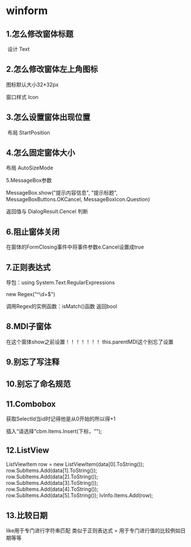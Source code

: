 # winform

## 1.怎么修改窗体标题

​	设计     Text

## 2.怎么修改窗体左上角图标

图标默认大小32*32px

窗口样式    Icon

## 3.怎么设置窗体出现位置

​	布局     StartPosition



## 4.怎么固定窗体大小

   布局   AutoSizeMode

5.MessageBox参数

MessageBox.show("提示内容信息", "提示标题", MessageBoxButtons.OKCancel, MessageBoxIcon.Question)

返回值与 DialogResult.Cencel 判断

## 6.阻止窗体关闭

在窗体的FormClosing事件中将事件参数e.Cancel设置成true

## 7.正则表达式

导包：using System.Text.RegularExpressions

new Regex("^\\d+$")

调用Regex的实例函数：isMatch()函数      返回bool

## 8.MDI子窗体

在这个窗体show之前设置！！！！！！！
this.parentMDI这个别忘了设置

## 9.别忘了写注释

## 10.别忘了命名规范

## 11.Combobox

获取SelectId当id时记得他是从0开始的所以得+1

插入“请选择”cbm.Items.Insert(下标，"");

## 12.ListView

ListViewItem row = new ListViewItem(data[0].ToString());
                row.SubItems.Add(data[1].ToString());
                row.SubItems.Add(data[2].ToString());
                row.SubItems.Add(data[3].ToString());
                row.SubItems.Add(data[4].ToString());
                row.SubItems.Add(data[5].ToString());
                lvInfo.Items.Add(row);

## 13.比较日期

like用于专门进行字符串匹配 类似于正则表达式
= 用于专门进行值的比较例如日期等等